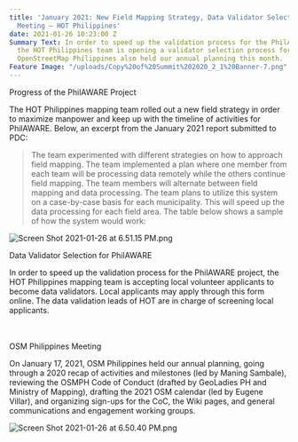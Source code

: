 ```yaml
---
title: 'January 2021: New Field Mapping Strategy, Data Validator Selection, OSMPH
  Meeting — HOT Philippines'
date: 2021-01-26 10:23:00 Z
Summary Text: In order to speed up the validation process for the PhilAWARE project,
  the HOT Philippines team is opening a validator selection process for local volunteers.
  OpenStreetMap Philippines also held our annual planning this month.
Feature Image: "/uploads/Copy%20of%20Summit%202020_2_1%20Banner-7.png"
---
```


Progress of the PhilAWARE Project

The HOT Philippines mapping team rolled out a new field strategy in order to maximize manpower and keep up with the timeline of activities for PhilAWARE. Below, an excerpt from the January 2021 report submitted to PDC:

> The team experimented with different strategies on how to approach field mapping. The team implemented a plan where one member from each team will be processing data remotely while the others continue field mapping. The team members will alternate between field mapping and data processing. The team plans to utilize this system on a case-by-case basis for each municipality. This will speed up the data processing for each field area. The table below shows a sample of how the system would work:

![Screen Shot 2021-01-26 at 6.51.15 PM.png](/uploads/Screen%20Shot%202021-01-26%20at%206.51.15%20PM.png)

Data Validator Selection for PhilAWARE

In order to speed up the validation process for the PhilAWARE project, the HOT Philippines mapping team is accepting local volunteer applicants to become data validators. Local applicants may apply through this form online. The data validation leads of HOT are in charge of screening local applicants.

\
\
OSM Philippines Meeting

On January 17, 2021, OSM Philippines held our annual planning, going through a 2020 recap of activities and milestones (led by Maning Sambale), reviewing the OSMPH Code of Conduct (drafted by GeoLadies PH and Ministry of Mapping), drafting the 2021 OSM calendar (led by Eugene Villar), and organizing sign-ups for the CoC, the Wiki pages, and general communications and engagement working groups.

![Screen Shot 2021-01-26 at 6.50.40 PM.png](/uploads/Screen%20Shot%202021-01-26%20at%206.50.40%20PM.png)